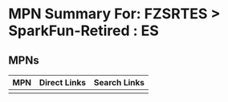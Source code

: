 



# MPN Summary For: FZSRTES > SparkFun-Retired : ES

## MPNs
  

|MPN|Direct Links|Search Links|
| :--- | :--- | :--- |
||||
